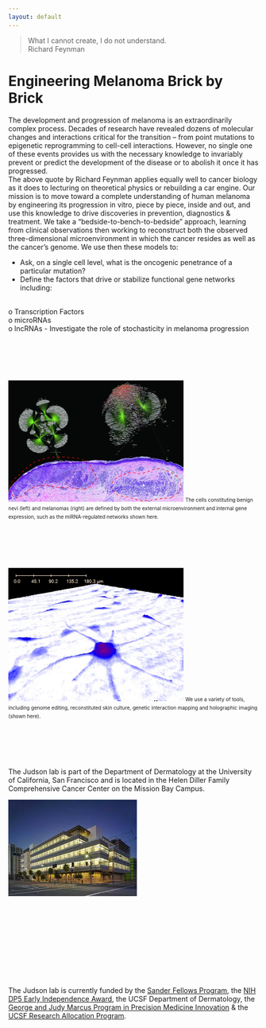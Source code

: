 ```yaml
---
layout: default
---
```


> What I cannot create, I do not understand. <br />
> Richard Feynman

# Engineering Melanoma Brick by Brick

The development and progression of melanoma is an extraordinarily complex process. Decades of research have revealed dozens of molecular changes and interactions critical for the transition – from point mutations to epigenetic reprogramming to cell-cell interactions.  However, no single one of these events provides us with the necessary knowledge to invariably prevent or predict the development of the disease or to abolish it once it has progressed.   
The above quote by Richard Feynman applies equally well to cancer biology as it does to lecturing on theoretical physics or rebuilding a car engine. Our mission is to move toward a complete understanding of human melanoma by engineering its progression in vitro, piece by piece, inside and out, and use this knowledge to drive discoveries in prevention, diagnostics & treatment. We take a “bedside-to-bench-to-bedside” approach, learning from clinical observations then working to reconstruct both the observed three-dimensional microenvironment in which the cancer resides as well as the cancer’s genome. 
We use then these models to:

- Ask, on a single cell level, what is the oncogenic penetrance of a particular mutation?
- Define the factors that drive or stabilize functional gene networks including:
<br />
o	Transcription Factors
<br />
o	microRNAs
<br />
o	lncRNAs
- Investigate the role of stochasticity in melanoma progression

<br><br><br><br>

<img src="/img/home.jpg" alt="Home" class="img-responsive" style="max-width: 70%; margin: auto;">
<font size = "1"> The cells constituting benign nevi (left) and melanomas (right) are defined by both the external microenvironment and internal gene expression, such as the miRNA-regulated networks shown here. </font>

<br><br><br><br>



<img src="/img/home2.jpg" alt="Home2" class="img-responsive" style="max-width: 70%; margin: auto;">
<font size = "1"> We use a variety of tools, including genome editing, reconstituted skin culture, genetic interaction mapping and holographic imaging (shown here). </font>


<br><br><br><br>




The Judson lab is part of the Department of Dermatology at the University of California, San Francisco and is located in the Helen Diller Family Comprehensive Cancer Center on the Mission Bay Campus.

<img src="/img/home3.jpeg" alt="Home3" class="img-responsive" style="max-width: 70%; margin: auto;">

<br><br><br><br>


<br><br><br><br>

The Judson lab is currently funded by the [Sander Fellows Program](http://fellows.ucsf.edu/), the [NIH DP5 Early Independence Award](http://commonfund.nih.gov/earlyindependence/index), the UCSF Department of Dermatology, the [George and Judy Marcus Program in Precision Medicine Innovation](http://rdo.ucsf.edu/news/marcus-program-precision-medicine-innovation) & the [UCSF Research Allocation Program](http://rap.ucsf.edu/).

